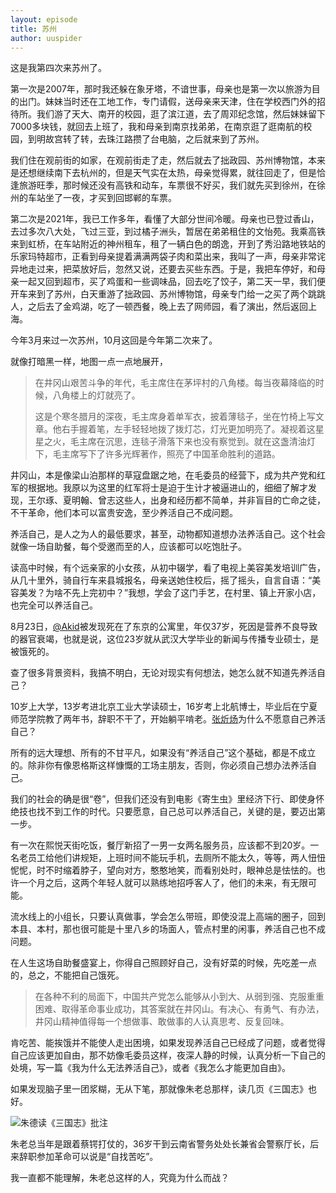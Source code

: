 ```yaml
---
layout: episode
title: 苏州
author: uuspider
---
```


这是我第四次来苏州了。

第一次是2007年，那时我还躲在象牙塔，不谙世事，母亲也是第一次以旅游为目的出门。妹妹当时还在工地工作，专门请假，送母亲来天津，住在学校西门外的招待所。我们游了天大、南开的校园，逛了滨江道，去了周邓纪念馆，然后妹妹留下7000多块钱，就回去上班了，我和母亲到南京找弟弟，在南京逛了逛南航的校园，到明故宫转了转，去珠江路攒了台电脑，之后就来到了苏州。

我们住在观前街的如家，在观前街走了走，然后就去了拙政园、苏州博物馆，本来是还想继续南下去杭州的，但是天气实在太热，母亲觉得累，就往回走了，但是恰逢旅游旺季，那时候还没有高铁和动车，车票很不好买，我们就先买到徐州，在徐州的车站坐了一夜，才买到回邯郸的车票。

第二次是2021年，我已工作多年，看懂了大部分世间冷暖。母亲也已登过香山，去过多次八大处，飞过三亚，到过橘子洲头，暂居在弟弟租住的文怡苑。我乘高铁来到虹桥，在车站附近的神州租车，租了一辆白色的朗逸，开到了秀沿路地铁站的乐家玛特超市，正看到母亲提着满满两袋子肉和菜出来，我叫了一声，母亲非常诧异地走过来，把菜放好后，忽然又说，还要去买些东西。于是，我把车停好，和母亲一起又回到超市，买了鸡蛋和一些调味品，回去吃了饺子，第二天一早，我们便开车来到了苏州，白天重游了拙政园、苏州博物馆，母亲专门给一之买了两个跳跳人，之后去了金鸡湖，吃了一顿西餐，晚上去了网师园，看了演出，然后返回上海。

今年3月来过一次苏州，10月这回是今年第二次来了。

就像打暗黑一样，地图一点一点地展开，



>在井冈山艰苦斗争的年代，毛主席住在茅坪村的八角楼。每当夜幕降临的时候，八角楼上的灯就亮了。
>
>这是个寒冬腊月的深夜，毛主席身着单军衣，披着薄毯子，坐在竹椅上写文章。他右手握着笔，左手轻轻地拨了拨灯芯，灯光更加明亮了。凝视着这星星之火，毛主席在沉思，连毯子滑落下来也没有察觉到。就在这盏清油灯下，毛主席写下了许多光辉著作，照亮了中国革命胜利的道路。

井冈山，本是像梁山泊那样的草寇盘踞之地，在毛委员的经营下，成为共产党和红军的根据地。我原以为这里的红军将士是迫于生计才被逼进山的，细细了解才发现，王尔琢、夏明翰、曾志这些人，出身和经历都不简单，并非盲目的亡命之徒，不干革命，他们本可以富贵安逸，至少养活自己不成问题。

养活自己，是人之为人的最低要求，甚至，动物都知道想办法养活自己。这个社会就像一场自助餐，每个受邀而至的人，应该都可以吃饱肚子。

读高中时候，有个远亲家的小女孩，从初中辍学，看了电视上美容美发培训广告，从几十里外，骑自行车来县城报名，母亲送她住校后，摇了摇头，自言自语：“美容美发？为啥不先上完初中？”我想，学会了这门手艺，在村里、镇上开家小店，也完全可以养活自己。

8月23日，[@Akid][ref01]被发现死在了东京的公寓里，年仅37岁，死因是营养不良导致的器官衰竭，也就是说，这位23岁就从武汉大学毕业的新闻与传播专业硕士，是被饿死的。

查了很多背景资料，我搞不明白，无论对现实有何想法，她怎么就不知道先养活自己？

10岁上大学，13岁考进北京工业大学读硕士，16岁考上北航博士，毕业后在宁夏师范学院教了两年书，辞职不干了，开始躺平啃老。[张炘炀][ref02]为什么不愿意自己养活自己？

所有的远大理想、所有的不甘平凡，如果没有“养活自己”这个基础，都是不成立的。除非你有像恩格斯这样慷慨的工场主朋友，否则，你必须自己想办法养活自己。

我们的社会的确是很“卷”，但我们还没有到电影《寄生虫》里经济下行、即使身怀绝技也找不到工作的时代。只要愿意，自己总可以养活自己，关键的是，要迈出第一步。

有一次在熙悦天街吃饭，餐厅新招了一男一女两名服务员，应该都不到20岁。一名老员工给他们讲规矩，上班时间不能玩手机，去厕所不能太久，等等，两人忸忸怩怩，时不时缩着脖子，望向对方，憨憨地笑，而看别处时，眼神总是怯怯的。也许一个月之后，这两个年轻人就可以熟练地招呼客人了，他们的未来，有无限可能。

流水线上的小组长，只要认真做事，学会怎么带班，即使没混上高端的圈子，回到本县、本村，那也很可能是十里八乡的场面人，管点村里的闲事，养活自己也不成问题。

在人生这场自助餐盛宴上，你得自己照顾好自己，没有好菜的时候，先吃差一点的，总之，不能把自己饿死。

>在各种不利的局面下，中国共产党怎么能够从小到大、从弱到强、克服重重困难、取得革命事业成功，其答案就在井冈山。有决心、有勇气、有办法，井冈山精神值得每一个想做事、敢做事的人认真思考、反复回味。

肯吃苦、能挨饿并不能使人走出困境，如果发现养活自己已经成了问题，或者觉得自己应该更加自由，那不妨像毛委员这样，夜深人静的时候，认真分析一下自己的处境，写一篇《我为什么无法养活自己》，或者《我怎么才能更加自由》。

如果发现脑子里一团浆糊，无从下笔，那就像朱老总那样，读几页《三国志》也好。

![朱德读《三国志》批注](http://about.uuspider.com/images/episode/20230929.jpg)

朱老总当年是跟着蔡锷打仗的，36岁干到云南省警务处处长兼省会警察厅长，后来辞职参加革命可以说是“自找苦吃”。

我一直都不能理解，朱老总这样的人，究竟为什么而战？

[ref01]:https://www.163.com/dy/article/IEKM6HPV0516FC9F.html
[ref02]:https://new.qq.com/rain/a/20230926A02DAE00
